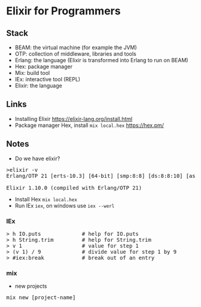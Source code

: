 # Elixir for Programmers

## Stack

- BEAM: the virtual machine (for example the JVM)
- OTP: collection of middleware, libraries and tools
- Erlang: the language (Elixir is transformed into Erlang to run on BEAM)
- Hex: package manager
- Mix: build tool
- IEx: interactive tool (REPL)
- Elixir: the language 

## Links

- Installing Elixir https://elixir-lang.org/install.html
- Package manager Hex, install `mix local.hex` https://hex.pm/

## Notes

- Do we have elixir?
<pre>
>elixir -v
Erlang/OTP 21 [erts-10.3] [64-bit] [smp:8:8] [ds:8:8:10] [async-threads:1]

Elixir 1.10.0 (compiled with Erlang/OTP 21)
</pre>

- Install Hex `mix local.hex`
- Run IEx `iex`, on windows use `iex --werl`

### IEx
<pre>
> h IO.puts             # help for IO.puts
> h String.trim         # help for String.trim
> v 1                   # value for step 1
> (v 1) / 9             # divide value for step 1 by 9
> #iex:break            # break out of an entry
</pre>

### mix

- new projects
<pre>
mix new [project-name]
</pre>